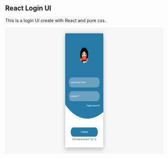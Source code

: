 ## React Login UI

This is a login UI create with React and pure css.

<img src="screenshot/react_login.png" height="400px">
